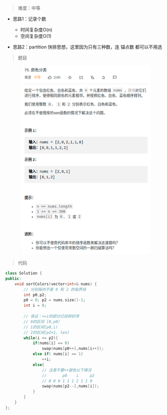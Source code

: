 > 难度：中等
- 思路1：记录个数
  - 时间复杂度O(n)
  - 空间复杂度O(1)

- 思路2：partition 快排思想，这里因为只有三种数，连 锚点数 都可以不用选


> 题目

<div align="center" style="zoom:80%"><img src="./pic/75-1.png"></div>

> 代码

```cpp
class Solution {
public:
    void sortColors(vector<int>& nums) {
        // 分别指向不是 0 和 2 的临界线
        int p0,p2;
        p0 = 0; p2 = nums.size()-1;
        int i = 0;

        // 保证：<=i的部分已经排好序
        // 0的区间 [0,p0）
        // 1的区间[p0,i)
        // 2的区间[p2+1, len)
        while(i <= p2){
            if(nums[i] == 0)
                swap(nums[p0++],nums[i++]);
            else if( nums[i] == 1)
                ++i;
            else{
                // 注意不要++避免以下情况
                //       p0    i     p2
                // 0 0 0 1 1 1 2 1 1 0
                swap(nums[p2--],nums[i]);
            }
        }
    }
};
```